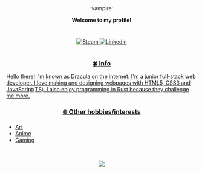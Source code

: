 ##
<div align="center">
  :vampire:
  <p align="center"><strong>Welcome to my profile!</strong></p>
  <h1></h1>
  <p><strong>
  </strong></p>
  <a href="https://steamcommunity.com/profiles/76561198098411063">
    <img alt="Steam" src="https://img.shields.io/badge/steam%20-%23000000.svg?&style=for-the-badge&logo=steam&logoColor=white">
  </a>
  <a href="https://www.linkedin.com/in/mantas-jara%C5%A1auskas-311871222/">
    <img alt="Linkedin" src="https://img.shields.io/badge/LinkedIn-%237289DA.svg?&style=for-the-badge&logo=linkedin&logoColor=white">
  <h1></h1>
</div>

<h3 align='center'>🍀 Info</h3>

Hello there! I'm known as Dracula on the internet.
I'm a junior full-stack web developer.
I love making and designing webpages with HTML5, CSS3 and JavaScript(TS).
I also enjoy programming in Rust because they challenge me more. 


<h3 align='center'>❄️️ Other hobbies/interests</h3>

- Art
- Anime
- Gaming
## 
<br>
<div align="center">
  <img src='https://i.ibb.co/ZXCd7py/New-Project.png'>
</div>
